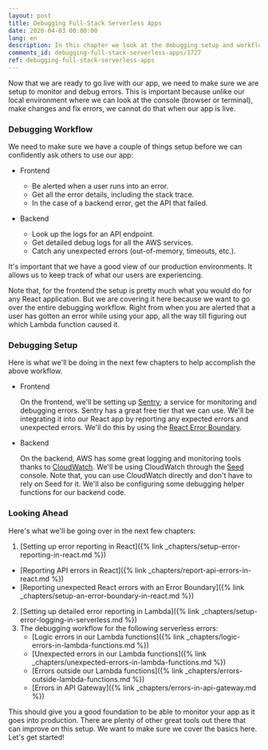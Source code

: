 ```yaml
---
layout: post
title: Debugging Full-Stack Serverless Apps
date: 2020-04-03 00:00:00
lang: en
description: In this chapter we look at the debugging setup and workflow for full-stack serverless apps. We'll cover some of the most common errors, including errors inside and outside Lambda functions, timeouts and out-of-memory errors.
comments_id: debugging-full-stack-serverless-apps/1727
ref: debugging-full-stack-serverless-apps
---
```


Now that we are ready to go live with our app, we need to make sure we are setup to monitor and debug errors. This is important because unlike our local environment where we can look at the console (browser or terminal), make changes and fix errors, we cannot do that when our app is live.

### Debugging Workflow

We need to make sure we have a couple of things setup before we can confidently ask others to use our app:

- Frontend
  - Be alerted when a user runs into an error.
  - Get all the error details, including the stack trace.
  - In the case of a backend error, get the API that failed.

- Backend
  - Look up the logs for an API endpoint.
  - Get detailed debug logs for all the AWS services.
  - Catch any unexpected errors (out-of-memory, timeouts, etc.).

It's important that we have a good view of our production environments. It allows us to keep track of what our users are experiencing.

Note that, for the frontend the setup is pretty much what you would do for any React application. But we are covering it here because we want to go over the entire debugging workflow. Right from when you are alerted that a user has gotten an error while using your app, all the way till figuring out which Lambda function caused it.

### Debugging Setup

Here is what we'll be doing in the next few chapters to help accomplish the above workflow.

- Frontend

  On the frontend, we'll be setting up [Sentry](https://sentry.io); a service for monitoring and debugging errors. Sentry has a great free tier that we can use. We'll be integrating it into our React app by reporting any expected errors and unexpected errors. We'll do this by using the [React Error Boundary](https://reactjs.org/docs/error-boundaries.html).

- Backend

  On the backend, AWS has some great logging and monitoring tools thanks to [CloudWatch](https://aws.amazon.com/cloudwatch/). We'll be using CloudWatch through the [Seed](https://seed.run) console. Note that, you can use CloudWatch directly and don't have to rely on Seed for it. We'll also be configuring some debugging helper functions for our backend code.

### Looking Ahead

Here's what we'll be going over in the next few chapters:

1. [Setting up error reporting in React]({% link _chapters/setup-error-reporting-in-react.md %})
  - [Reporting API errors in React]({% link _chapters/report-api-errors-in-react.md %})
  - [Reporting unexpected React errors with an Error Boundary]({% link _chapters/setup-an-error-boundary-in-react.md %})
2. [Setting up detailed error reporting in Lambda]({% link _chapters/setup-error-logging-in-serverless.md %})
3. The debugging workflow for the following serverless errors:
   - [Logic errors in our Lambda functions]({% link _chapters/logic-errors-in-lambda-functions.md %})
   - [Unexpected errors in our Lambda functions]({% link _chapters/unexpected-errors-in-lambda-functions.md %})
   - [Errors outside our Lambda functions]({% link _chapters/errors-outside-lambda-functions.md %})
   - [Errors in API Gateway]({% link _chapters/errors-in-api-gateway.md %})

This should give you a good foundation to be able to monitor your app as it goes into production. There are plenty of other great tools out there that can improve on this setup. We want to make sure we cover the basics here. Let's get started! 

